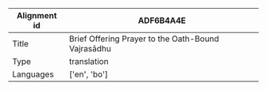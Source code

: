 |Alignment id | ADF6B4A4E
| --- | --- 
|Title | Brief Offering Prayer to the Oath-Bound Vajrasādhu 
|Type | translation
|Languages | ['en', 'bo']